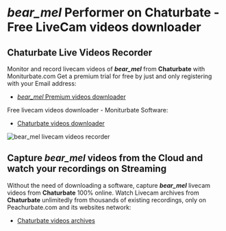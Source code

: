 # _bear_mel_ Performer on Chaturbate - Free LiveCam videos downloader

## Chaturbate Live Videos Recorder

Monitor and record livecam videos of **_bear_mel_** from **Chaturbate** with Moniturbate.com
Get a premium trial for free by just and only registering with your Email address:
* [_bear_mel_ Premium videos downloader](https://moniturbate.com/request-demo-licence-key.html)

Free livecam videos downloader - Moniturbate Software:
* [Chaturbate videos downloader](https://moniturbate.com/moniturbate-download-software.html)

![_bear_mel_ livecam videos recorder](https://peachurnet.com/templates/moniturbate-software.png)


## Capture _bear_mel_ videos from the Cloud and watch your recordings on Streaming

Without the need of downloading a software, capture **_bear_mel_** livecam videos from **Chaturbate** 100% online.
Watch Livecam archives from **Chaturbate** unlimitedly from thousands of existing recordings, only on Peachurbate.com and its websites network:
* [Chaturbate videos archives](https://peachurnet.com/)
